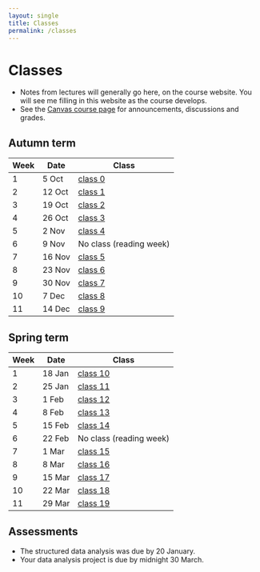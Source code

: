 ```yaml
---
layout: single
title: Classes
permalink: /classes
---
```


# Classes

* Notes from lectures will generally go here, on the course website.  You will
  see me filling in this website as the course develops.
* See the [Canvas course
  page](https://canvas.bham.ac.uk/courses/35188) for announcements,
  discussions and grades.

## Autumn term

| Week | Date       | Class                     |
| ---- | ---------- | ------------------------- |
| 1    |  5 Oct     | [class 0](days/class_0)   |
| 2    | 12 Oct     | [class 1](days/class_1)   |
| 3    | 19 Oct     | [class 2](days/class_2)   |
| 4    | 26 Oct     | [class 3](days/class_3)   |
| 5    |  2 Nov     | [class 4](days/class_4)   |
| 6    |  9 Nov     | No class (reading week)   |
| 7    | 16 Nov     | [class 5](days/class_5)   |
| 8    | 23 Nov     | [class 6](days/class_6)   |
| 9    | 30 Nov     | [class 7](days/class_7)   |
| 10   |  7 Dec     | [class 8](days/class_8)   |
| 11   | 14 Dec     | [class 9](days/class_9)   |

## Spring term

| Week | Date       | Class                     |
| ---- | ---------- | ------------------------- |
| 1    | 18 Jan     | [class 10](days/class_10)   |
| 2    | 25 Jan     | [class 11](days/class_11)   |
| 3    |  1 Feb     | [class 12](days/class_12)   |
| 4    |  8 Feb     | [class 13](days/class_13)   |
| 5    | 15 Feb     | [class 14](days/class_14)   |
| 6    | 22 Feb     | No class (reading week)   |
| 7    |  1 Mar     | [class 15](days/class_15)   |
| 8    |  8 Mar     | [class 16](days/class_16)   |
| 9    | 15 Mar     | [class 17](days/class_17)   |
| 10   | 22 Mar     | [class 18](days/class_18)   |
| 11   | 29 Mar     | [class 19](days/class_19)   |

## Assessments

* The structured data analysis was due by 20 January.
* Your data analysis project is due by midnight 30 March.

